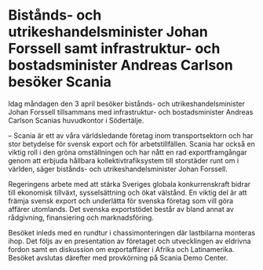 # Bistånds- och utrikeshandelsminister Johan Forssell samt infrastruktur- och bostadsminister Andreas Carlson besöker Scania

Idag måndagen den 3 april besöker bistånds- och utrikeshandelsminister Johan Forssell tillsammans med infrastruktur- och bostadsminister Andreas Carlson Scanias huvudkontor i Södertälje.

– Scania är ett av våra världsledande företag inom transportsektorn och har stor betydelse för svensk export och för arbetstillfällen. Scania har också en viktig roll i den gröna omställningen och har nått en rad exportframgångar genom att erbjuda hållbara kollektivtrafiksystem till storstäder runt om i världen, säger bistånds- och utrikeshandelsminister Johan Forssell.

Regeringens arbete med att stärka Sveriges globala konkurrenskraft bidrar till ekonomisk tillväxt, sysselsättning och ökat välstånd. En viktig del är att främja svensk export och underlätta för svenska företag som vill göra affärer utomlands. Det svenska exportstödet består av bland annat av rådgivning, finansiering och marknadsföring.

Besöket inleds med en rundtur i chassimonteringen där lastbilarna monteras ihop. Det följs av en presentation av företaget och utvecklingen av eldrivna fordon samt en diskussion om exportaffärer i Afrika och Latinamerika. Besöket avslutas därefter med provkörning på Scania Demo Center.
